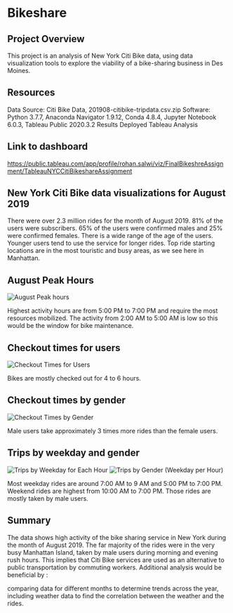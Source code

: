 # Bikeshare
## Project Overview
This project is an analysis of New York Citi Bike data, using data visualization tools to explore the viability of a bike-sharing business in Des Moines.

## Resources
Data Source: Citi Bike Data, 201908-citibike-tripdata.csv.zip
Software: Python 3.7.7, Anaconda Navigator 1.9.12, Conda 4.8.4, Jupyter Notebook 6.0.3, Tableau Public 2020.3.2
Results
Deployed Tableau Analysis
## Link to dashboard
https://public.tableau.com/app/profile/rohan.salwi/viz/FinalBikeshreAssignment/TableauNYCCitiBikeshareAssignment

## New York Citi Bike data visualizations for August 2019


There were over 2.3 million rides for the month of August 2019.
81% of the users were subscribers. 65% of the users were confirmed males and 25% were confirmed females.
There is a wide range of the age of the users. Younger users tend to use the service for longer rides.
Top ride starting locations are in the most touristic and busy areas, as we see here in Manhattan.

## August Peak Hours
![August Peak hours](https://user-images.githubusercontent.com/96554223/160942854-2ffa01cc-b714-4a20-b54f-110994d7f360.png)

Highest activity hours are from 5:00 PM to 7:00 PM and require the most resources mobilized.
The activity from 2:00 AM to 5:00 AM is low so this would be the window for bike maintenance.

## Checkout times for users
![Checkout Times for Users](https://user-images.githubusercontent.com/96554223/160941773-5d69a7ef-e375-407e-9caa-5eacd2415570.png)

Bikes are mostly checked out for 4 to 6 hours.

## Checkout times by gender
![Checkout Times by Gender](https://user-images.githubusercontent.com/96554223/160941869-cfc2daf9-2578-4edd-a856-245c2917f5c4.png)

Male users take approximately 3 times more rides than the female users.

## Trips by weekday and gender
![Trips by Weekday for Each Hour](https://user-images.githubusercontent.com/96554223/160942342-36cc3144-8403-4563-b548-902d5873154f.png)
![Trips by Gender (Weekday per Hour)](https://user-images.githubusercontent.com/96554223/160943265-9daf42e8-25d6-496b-ad69-bce0741e4e4f.png)

Most weekday rides are around 7:00 AM to 9 AM and 5:00 PM to 7:00 PM.
Weekend rides are highest from 10:00 AM to 7:00 PM.
Those rides are mostly taken by male users.
## Summary
The data shows high activity of the bike sharing service in New York during the month of August 2019.
The far majority of the rides were in the very busy Manhattan Island, taken by male users during morning and evening rush hours. This implies that Citi Bike services are used as an alternative to public transportation by commuting workers.
Additional analysis would be beneficial by :

comparing data for different months to determine trends across the year,
including weather data to find the correlation between the weather and the rides.
